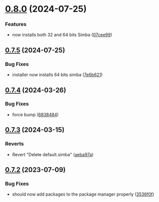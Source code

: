 # [0.8.0](https://github.com/Torwent/wasp-setup/compare/v0.7.5...v0.8.0) (2024-07-25)


### Features

* now installs both 32 and 64 bits Simba ([07cee99](https://github.com/Torwent/wasp-setup/commit/07cee9913eca80cb2fca48c32b53a824ff14b6ae))



## [0.7.5](https://github.com/Torwent/wasp-setup/compare/v0.7.4...v0.7.5) (2024-07-25)


### Bug Fixes

* installer now installs 64 bits simba ([7e6b621](https://github.com/Torwent/wasp-setup/commit/7e6b621706b7a6ff4f7447b64ae85baca290f3c9))



## [0.7.4](https://github.com/Torwent/wasp-setup/compare/v0.7.3...v0.7.4) (2024-03-26)


### Bug Fixes

* force bump ([6838484](https://github.com/Torwent/wasp-setup/commit/6838484dc8b4cb2d18fec179afbf49399d9cabd6))



## [0.7.3](https://github.com/Torwent/wasp-setup/compare/v0.7.2...v0.7.3) (2024-03-15)


### Reverts

* Revert "Delete default.simba" ([aeba97a](https://github.com/Torwent/wasp-setup/commit/aeba97a0beb71f2369b34f1185969149996007d8))



## [0.7.2](https://github.com/Torwent/wasp-setup/compare/v0.7.1...v0.7.2) (2023-07-09)


### Bug Fixes

* should now add packages to the package manager properly ([3536f0f](https://github.com/Torwent/wasp-setup/commit/3536f0f16ed66a96ee6db6f4738d345077d7d5d8))



